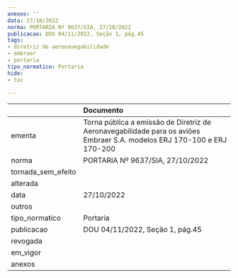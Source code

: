 ```yaml
---
anexos: ''
data: 27/10/2022
norma: PORTARIA Nº 9637/SIA, 27/10/2022
publicacao: DOU 04/11/2022, Seção 1, pág.45
tags:
- diretriz de aeronavegabilidade
- embraer
- portaria
tipo_normatico: Portaria
hide: 
- toc 
 
---
```


|                    | Documento                                                                                                               |
|:-------------------|:------------------------------------------------------------------------------------------------------------------------|
| ementa             | Torna pública a emissão de Diretriz de Aeronavegabilidade para os aviões Embraer S.A. modelos ERJ 170-100 e ERJ 170-200 |
| norma              | PORTARIA Nº 9637/SIA, 27/10/2022                                                                                        |
| tornada_sem_efeito |                                                                                                                         |
| alterada           |                                                                                                                         |
| data               | 27/10/2022                                                                                                              |
| outros             |                                                                                                                         |
| tipo_normatico     | Portaria                                                                                                                |
| publicacao         | DOU 04/11/2022, Seção 1, pág.45                                                                                         |
| revogada           |                                                                                                                         |
| em_vigor           |                                                                                                                         |
| anexos             |                                                                                                                         |